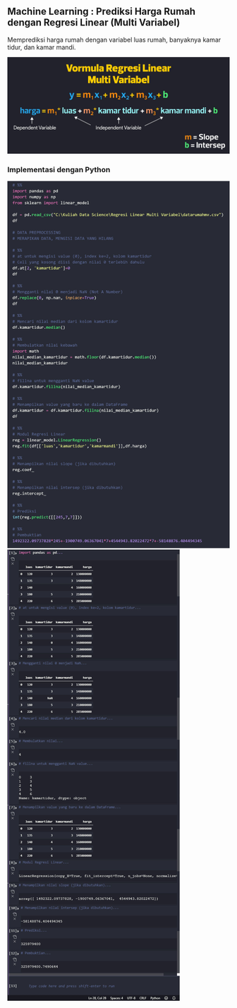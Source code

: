 ## Machine Learning : Prediksi Harga Rumah dengan Regresi Linear (Multi Variabel)

Memprediksi harga rumah dengan variabel luas rumah, banyaknya kamar tidur, dan kamar mandi.

<img src="/pythondatascience/images/RegresiLinearMV1.jpg?raw=true"/>

### Implementasi dengan Python
<img src="/pythondatascience/images/RegresiLinearMV2.jpg?raw=true"/>
<img src="/pythondatascience/images/RegresiLinearMV3.jpg?raw=true"/>
